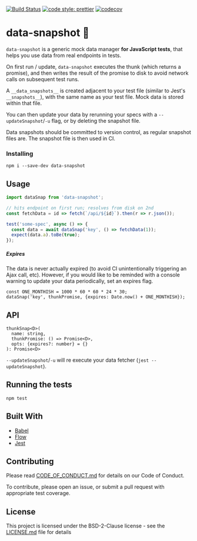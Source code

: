 [![Build Status](https://travis-ci.org/wayfair/data-snapshot.svg?branch=master)](https://travis-ci.org/wayfair/data-snapshot)
[![code style: prettier](https://img.shields.io/badge/code_style-prettier-ff69b4.svg?style=flat-square)](https://github.com/prettier/prettier)
[![codecov](https://codecov.io/gh/wayfair/data-snapshot/branch/master/graph/badge.svg)](https://codecov.io/gh/wayfair/data-snapshot)

# data-snapshot 📸

`data-snapshot` is a generic mock data manager **for JavaScript tests**, that helps you use data from real endpoints in tests.

On first run / update, `data-snapshot` executes the thunk (which returns a promise), and then writes the result of the promise to disk to avoid network calls on subsequent test runs.

A `__data_snapshots__` is created adjacent to your test file (similar to Jest's `__snapshots__`), with the same name as your test file. Mock data is stored within that file.

You can then update your data by rerunning your specs with a `--updateSnapshot`/`-u` flag, or by deleting the snapshot file.

Data snapshots should be committed to version control, as regular snapshot files are. The snapshot file is then used in CI.

### Installing

```
npm i --save-dev data-snapshot
```

## Usage

```javascript
import dataSnap from 'data-snapshot';

// hits endpoint on first run; resolves from disk on 2nd
const fetchData = id => fetch(`/api/${id}`).then(r => r.json());

test('some-spec', async () => {
  const data = await dataSnap('key', () => fetchData(1));
  expect(data.a).toBe(true);
});
```

##### Expires

The data is never actually expired (to avoid CI unintentionally triggering an Ajax call, etc). However, if you would like to be reminded with a console warning to update your data periodically, set an expires flag.

```
const ONE_MONTHISH = 1000 * 60 * 60 * 24 * 30;
dataSnap('key', thunkPromise, {expires: Date.now() + ONE_MONTHISH});
```

## API

```
thunkSnap<D>(
  name: string,
  thunkPromise: () => Promise<D>,
  opts: {expires?: number} = {}
): Promise<D>
```

`--updateSnapshot`/`-u` will re execute your data fetcher (`jest --updateSnapshot`).

## Running the tests

```
npm test
```

## Built With

- [Babel](https://babeljs.io/)
- [Flow](https://flow.org/)
- [Jest](https://jestjs.io/)

## Contributing

Please read [CODE_OF_CONDUCT.md](CODE_OF_CONDUCT.md) for details on our Code of Conduct.

To contribute, please open an issue, or submit a pull request with appropriate test coverage.

## License

This project is licensed under the BSD-2-Clause license - see the [LICENSE.md](LICENSE.md) file for details
